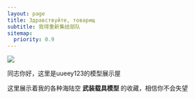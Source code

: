 ```yaml
---
layout: page
title: Здравствуйте, товарищ 
subtitle: 我得重新集结部队
sitemap:
  priority: 0.9
---
```


<img src="{{ '/assets/img/uueey123.jpg' | prepend: site.baseurl }}" id="about-img">

<div id="	t">
	<p>同志你好，这里是uueey123的模型展示屋</p>
	<p>这里展示着我的各种海陆空 <strong> <a href="https://github.com/knhash/Pudhina"> </a>武装载具模型 </strong>的收藏，相信你不会失望</p>
</div>